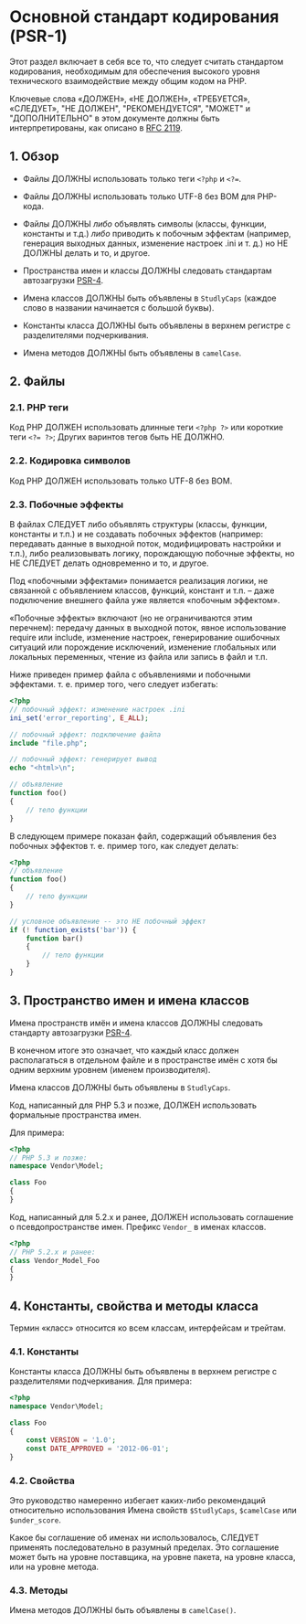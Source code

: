#       Основной стандарт кодирования (PSR-1)

Этот раздел включает в себя все то, что следует считать стандартом кодирования, 
необходимым для обеспечения высокого уровня технического
взаимодействие между общим кодом на PHP.

Ключевые слова «ДОЛЖЕН», «НЕ ДОЛЖЕН», «ТРЕБУЕТСЯ», «СЛЕДУЕТ»,
"НЕ ДОЛЖЕН", "РЕКОМЕНДУЕТСЯ", "МОЖЕТ" и "ДОПОЛНИТЕЛЬНО" в этом документе должны быть
интерпретированы, как описано в [RFC 2119].

[RFC 2119]: http://www.ietf.org/rfc/rfc2119.txt
[PSR-4]: ../accepted/PSR-4-autoloader.md

## 1. Обзор

- Файлы ДОЛЖНЫ использовать только теги `<?php` и `<?=`.

- Файлы ДОЛЖНЫ использовать только UTF-8 без BOM для PHP-кода.

- Файлы ДОЛЖНЫ *либо* объявлять символы (классы, функции, константы и т.д.)
  *либо* приводить к побочным эффектам (например, генерация выходных данных, изменение настроек .ini и т. д.)
  но НЕ ДОЛЖНЫ делать и то, и другое.

- Пространства имен и классы ДОЛЖНЫ следовать стандартам автозагрузки [PSR-4].

- Имена классов ДОЛЖНЫ быть объявлены в `StudlyCaps` (каждое слово в названии начинается с большой буквы).

- Константы класса ДОЛЖНЫ быть объявлены в верхнем регистре с разделителями подчеркивания.

- Имена методов ДОЛЖНЫ быть объявлены в `camelCase`.

## 2. Файлы

### 2.1. PHP теги

Код PHP ДОЛЖЕН использовать длинные теги `<?php ?>` или короткие теги `<?= ?>`; 
Других варинтов тегов быть НЕ ДОЛЖНО.

### 2.2. Кодировка символов

Код PHP ДОЛЖЕН использовать только UTF-8 без BOM.

### 2.3. Побочные эффекты

В файлах СЛЕДУЕТ либо объявлять структуры (классы, функции, константы и т.п.) и не создавать побочных эффектов (например: передавать данные в выходной поток, модифицировать настройки и т.п.), либо реализовывать логику, порождающую побочные эффекты, но НЕ СЛЕДУЕТ делать одновременно и то, и другое.

Под «побочными эффектами» понимается реализация логики, не связанной с объявлением классов, функций, констант и т.п. – даже подключение внешнего файла уже является «побочным эффектом».

«Побочные эффекты» включают (но не ограничиваются этим перечнем): передачу данных в выходной поток, явное использование require или include, изменение настроек, генерирование ошибочных ситуаций или порождение исключений, изменение глобальных или локальных переменных, чтение из файла или запись в файл и т.п.

Ниже приведен пример файла с объявлениями и побочными эффектами.
т. е. пример того, чего следует избегать:

~~~php
<?php
// побочный эффект: изменение настроек .ini
ini_set('error_reporting', E_ALL);

// побочный эффект: подключение файла
include "file.php";

// побочный эффект: генерирует вывод
echo "<html>\n";

// объявление
function foo()
{
    // тело функции
}
~~~

В следующем примере показан файл, содержащий объявления без побочных
эффектов т. е. пример того, как следует делать:

~~~php
<?php
// объявление
function foo()
{
    // тело функции
}

// условное объявление -- это НЕ побочный эффект
if (! function_exists('bar')) {
    function bar()
    {
        // тело функции
    }
}
~~~

## 3. Пространство имен и имена классов

Имена пространств имён и имена классов ДОЛЖНЫ следовать стандарту автозагрузки [PSR-4].

В конечном итоге это означает, что каждый класс должен располагаться в отдельном файле и в пространстве имён с хотя бы одним верхним уровнем (именем производителя).

Имена классов ДОЛЖНЫ быть объявлены в `StudlyCaps`.

Код, написанный для PHP 5.3 и позже, ДОЛЖЕН использовать формальные пространства имен.

Для примера:

~~~php
<?php
// PHP 5.3 и позже:
namespace Vendor\Model;

class Foo
{
}
~~~

Код, написанный для 5.2.x и ранее, ДОЛЖЕН использовать соглашение о псевдопространстве имен.
Префикс `Vendor_` в именах классов.

~~~php
<?php
// PHP 5.2.x и ранее:
class Vendor_Model_Foo
{
}
~~~

## 4. Константы, свойства и методы класса

Термин «класс» относится ко всем классам, интерфейсам и трейтам.

### 4.1. Константы

Константы класса ДОЛЖНЫ быть объявлены в верхнем регистре с разделителями подчеркивания.
Для примера:

~~~php
<?php
namespace Vendor\Model;

class Foo
{
    const VERSION = '1.0';
    const DATE_APPROVED = '2012-06-01';
}
~~~

### 4.2. Свойства

Это руководство намеренно избегает каких-либо рекомендаций относительно использования
Имена свойств `$StudlyCaps`, `$camelCase` или `$under_score`.

Какое бы соглашение об именах ни использовалось, СЛЕДУЕТ применять последовательно в
разумный пределах. Это соглашение может быть на уровне поставщика, на уровне пакета, на уровне класса,
или на уровне метода.

### 4.3. Методы

Имена методов ДОЛЖНЫ быть объявлены в `camelCase()`.

<!--s_links--><!--check code--><!--/s_links-->
